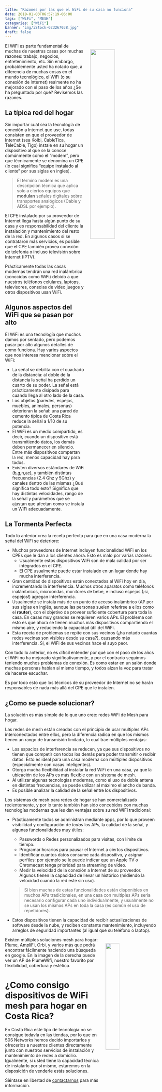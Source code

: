 ```yaml
---
title: "Razones por las que el WiFi de su casa no funciona"
date: 2018-01-03T06:57:19-06:00
tags: ["WiFi", "MESH"]
categories: ["WiFi"]
banner: "img/iStock-623267038.jpg"
draft: false
---
```


<img style="float: right; width:40%; margin:20px" src="/img/components_hierarchy.png">

El WiFi es parte fundamental de muchas de nuestras casas por muchas razones: trabajo, negocios, entretenimiento, etc. Sin embargo, probablemente usted ha notado que, a diferencia de muchas cosas en el mundo tecnológico, el WiFi (o su conexión de Internet) realmente no ha mejorado con el paso de los años ¿Se ha preguntado por qué? Revisemos las razones.

## La típica red del hogar

Sin importar cuál sea la tecnología de conexión a Internet que use, todas consisten en que el proveedor de Internet (sea Kölbi, CableTica, TeleCable, Tigo) instale en su hogar un dispositivo al que se la conoce comúnmente como el “modem”, pero que técnicamente se denomina un CPE (lo cual significa “equipo instalado al cliente” por sus siglas en ingles).

> El término modem es una descripción técnica que aplica solo a ciertos equipos que **modulan** señales digitales sobre transportes analógicos (Cable y ADSL por ejemplo).

El CPE instalado por su proveedor de Internet llega hasta algún punto de su casa y es responsabilidad del cliente la instalación y mantenimiento del resto de la red. En algunos casos si se contrataron más servicios, es posible que el CPE también provea conexión de telefonía o incluso televisión sobre Internet (IPTV).

Prácticamente todas las casas modernas tendrán una red inalámbrica (conocidas como WiFi) debido a que nuestros teléfonos celulares, laptops, televisores, consolas de video juegos y otros dispositivos usan WiFi.

## Algunos aspectos del WiFi que se pasan por alto

El WiFi es una tecnología que muchos damos por sentado, pero podemos pasar por alto algunos detalles de como funciona. Hay varios aspectos que nos interesa mencionar sobre el WiFi:

  * La señal se debilita con el cuadrado de la distancia: al doble de la distancia la señal ha perdido un cuarto de su poder. La señal está prácticamente disipada para cuando llega al otro lado de la casa.
  * Los objetos (paredes, espejos, muebles, animales, personas) deterioran la señal: una pared de cemento típica de Costa Rica reduce la señal a 1/10 de su potencia.
  * El WiFi es un medio compartido, es decir, cuando un dispositivo está transmitiendo datos, los demás deben permanecer en silencio. Entre más dispositivos compartan la red, menos capacidad hay para todos.
  * Existen diversos estándares de WiFi (b,g,n,ac), y también distintas frecuencias (2.4 Ghz y 5Ghz) y canales dentro de las mismas ¿Qué significa todo esto? Significa que hay distintas velocidades, rango de la señal y parámetros que se ajustan que afectan como se instala un WiFi adecuadamente.

## La Tormenta Perfecta

Todo lo anterior crea la receta perfecta para que en una casa moderna la señal del WiFi se deteriore:

  * Muchos proveedores de Internet incluyen funcionalidad WiFi en los CPEs que le dan a los clientes ahora. Esto es malo por varias razones:
    * Usualmente estos dispositivos WiFi son de mala calidad por ser integrados en el CPE.
    * El CPE usualmente puede estar instalado en un lugar donde hay mucha interferencia.
  * Gran cantidad de dispositivos están conectados al WiFi hoy en día, incrementando la interferencia. Muchos otros aparatos como teléfonos inalámbricos, microondas, monitores de bebe, e incluso espejos (¡si, espejos!) agregan interferencia.
  * Usualmente se instala más de un punto de acceso inalámbrico (AP por sus siglas en inglés, aunque las personas suelen referirse a ellos como el **router**), con el objetivo de proveer suficiente cobertura para toda la casa. En casas muy grandes se requieren varios APs. El problema con esto es que ahora se tienen muchos más dispositivos compartiendo el mismo aire, y reduciendo la capacidad útil del WiFi.
  * Esta receta de problemas se repite con sus vecinos (¿ha notado cuantas redes vecinas son visibles desde su casa?), causando más interferencia. Si, el WiFi de sus vecinos hace el suyo peor.

Con todo lo anterior, no es difícil entender por qué con el paso de los años el WiFi no ha mejorado significativamente, y por el contrario seguimos teniendo muchos problemas de conexión. Es como estar en un salón donde muchas personas hablan al mismo tiempo, y todos alzan la voz para tratar de hacerse escuchar.

Es por todo esto que los técnicos de su proveedor de Internet no se harán responsables de nada más allá del CPE que le instalen.

## ¿Como se puede solucionar?

La solución es más simple de lo que uno cree: redes WiFi de Mesh para hogar.

Las redes de mesh están creadas con el principio de usar multiples APs interconectados entre ellos, pero la diferencia radica en que los mismos tienen un rango de transmisión limitado, lo cual trae múltiples ventajas:

  * Los espacios de interferencia se reducen, ya que sus dispositivos no tienen que competir con todos los demás para poder transmitir o recibir datos. Esto es ideal para una casa moderna con múltiples dispositivos (especialmente con casas inteligentes).
  * Otorga mucha flexibilidad al instalar la red WiFi en una casa, ya que la ubicación de los APs es más flexible con un sistema de mesh.
  * Al utilizar algunas tecnologías modernas, como el uso de doble antena en distintas frecuencias, se puede utilizar al máximo el ancho de banda.
  * Es posible analizar la calidad de la señal entre los dispositivos.

Los sistemas de mesh para redes de hogar se han comercializado recientemente, y por lo tanto también han sido concebidos con muchas tecnologías modernas que les dan ventajas sobre su red WiFi tradicional:

  * Prácticamente todos se administran mediante apps, por lo que proveen visibilidad y configuración de *todos* los APs, la calidad de la señal, y algunas funcionalidades muy útiles:
    * Passwords o Redes personalizados para visitas, con límite de tiempo.
    * Programar horarios para pausar el Internet a ciertos dispositivos.
    * Identificar cuantos datos consume cada dispositivo, y asignar perfiles: por ejemplo se le puede indicar que un Apple TV o Chromecast tenga prioridad para streaming de video.
    * Medir la velocidad de la conexión a Internet de su proveedor. Algunos tienen la capacidad de llevar un histórico (midiendo la velocidad cuando la red este sin uso).

    > Si bien muchas de estas funcionalidades están disponibles en muchos APs tradicionales, en una casa con multiples APs sería necesario configurar cada uno individualmente, y usualmente no se usan los mismos APs en toda la casa (es común el uso de repetidores).

  * Estos dispositivos tienen la capacidad de recibir actualizaciones de software desde la nube, y reciben constante mantenimiento, incluyendo arreglos de seguridad importantes (al igual que su teléfono o laptop).  

<img style="float: right; width:30%; margin:20px" src="/img/Plume-WiFi-3-LumberJac.jpg">

Existen múltiples soluciones mesh para hogar: [Plume](https://www.plumewifi.com), [AmpliFi](https://www.amplifi.com), [Orbi](https://www.netgear.com/orbi/), y varios más que podrá encontrar fácilmente haciendo una búsqueda en google. En la imagen de la derecha puede ver un AP de PlumeWifi, nuestro favorito por flexibilidad, cobertura y estética. 

# ¿Como consigo dispositivos de WiFi mesh para hogar en Costa Rica?

En Costa Rica este tipo de tecnología no se consigue todavía en las tiendas, por lo que en 506 Networks hemos decido importarlos y ofrecerlos a nuestros clientes directamente junto con nuestros servicios de instalación y mantenimiento de redes a domicilio. Igualmente, si usted tiene la capacidad técnica de instalarlo por sí mismo, estaremos en la disposición de venderle estás soluciones.

Siéntase en libertad de [contactarnos](/contact/) para más información.

<br>
